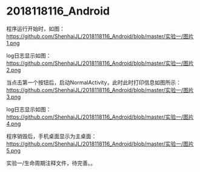 # 2018118116_Android
程序运行开始时，如图：
https://github.com/ShenhaiJL/2018118116_Android/blob/master/实验一/图片1.png

log日志显示如图：
https://github.com/ShenhaiJL/2018118116_Android/blob/master/实验一/图片2.png

当点击第一个按钮后，启动NormalActivity，此时此时打印信息如图所示：
https://github.com/ShenhaiJL/2018118116_Android/blob/master/实验一/图片3.png

log日志显示如图：
https://github.com/ShenhaiJL/2018118116_Android/blob/master/实验一/图片4.png

程序销毁后，手机桌面显示为主桌面：
https://github.com/ShenhaiJL/2018118116_Android/blob/master/实验一/图片5.png

实验一/生命周期注释文件，待完善。。


